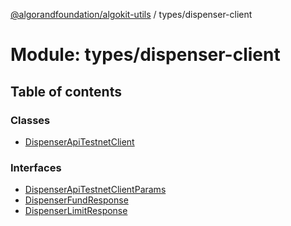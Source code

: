 [@algorandfoundation/algokit-utils](../README.md) / types/dispenser-client

# Module: types/dispenser-client

## Table of contents

### Classes

- [DispenserApiTestnetClient](../classes/types_dispenser_client.DispenserApiTestnetClient.md)

### Interfaces

- [DispenserApiTestnetClientParams](../interfaces/types_dispenser_client.DispenserApiTestnetClientParams.md)
- [DispenserFundResponse](../interfaces/types_dispenser_client.DispenserFundResponse.md)
- [DispenserLimitResponse](../interfaces/types_dispenser_client.DispenserLimitResponse.md)
